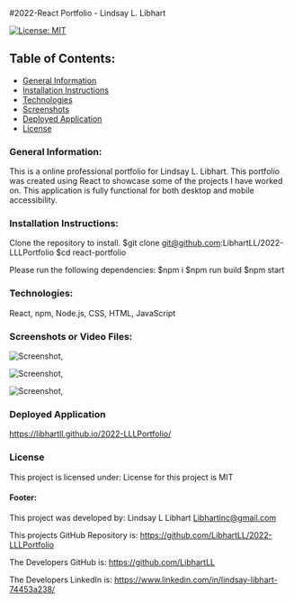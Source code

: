 #2022-React Portfolio - Lindsay L. Libhart

[![License: MIT](https://img.shields.io/badge/License-MIT-yellow.svg)](https://opensource.org/licenses/MIT)

## Table of Contents:
* [General Information](#general)
* [Installation Instructions](#installation)
* [Technologies](#technologies)
* [Screenshots](#screenshots)
* [Deployed Application](#deployedapplication)
* [License](#license)

### General Information:
This is a online professional portfolio for Lindsay L. Libhart.  This portfolio was created using React to showcase some of the projects I have worked on.  This application is fully functional for both desktop and mobile accessibility.

### Installation Instructions:
Clone the repository to install. 
$git clone git@github.com:LibhartLL/2022-LLLPortfolio
$cd react-portfolio

Please run the following dependencies:
$npm i
$npm run build
$npm start
### Technologies:
React, npm, Node.js, CSS, HTML, JavaScript
### Screenshots or Video Files:

![Screenshot](./images/screenshotone.jpg),

![Screenshot](./images/screenshottwo.jpg),

![Screenshot](./images/screenshotthree.jpg),


### Deployed Application
https://libhartll.github.io/2022-LLLPortfolio/


### License
This project is licensed under:
License for this project is MIT

#### Footer:
This project was developed by:
Lindsay L Libhart
Libhartinc@gmail.com

This projects GitHub Repository is:
https://github.com/LibhartLL/2022-LLLPortfolio

The Developers GitHub is:
https://github.com/LibhartLL

The Developers LinkedIn is:
https://www.linkedin.com/in/lindsay-libhart-74453a238/